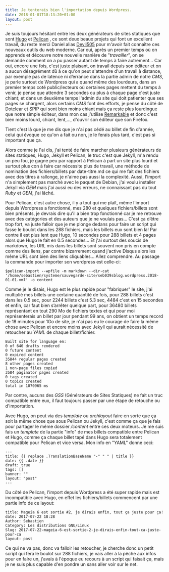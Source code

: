 ```yaml
---
title: Je tenterais bien l'importation depuis Wordpress.
date: 2018-01-01T18:13:20+01:00
layout: post
---
```

Je suis toujours hésitant entre les deux générateurs de sites statiques que sont [Hugo](https://gohugo.io/) et [Pelican](https://blog.getpelican.com/) , ce sont deux beaux projets qui font un excellent travail, du reste merci Daniel alias [Devil505](https://devil505.github.io/) pour m'avoir fait connaître ces nouveaux outils du web moderne. Car oui, après un premier temps où on apprends et découvre notre nouvelle manière de "*travailler*", on se demande comment on a pu passer autant de temps à faire autrement... Car oui, encore une fois, c'est juste plaisant, on travail depuis son éditeur et on a aucun désagrément dû à ce qu'on peut s'attendre d'un travail à distance, par exemple pas de latence ni d’errance dans la partie admin de notre *CMS*, je parle surtout de Wordpress qui a quand même des lourdeurs, dans un premier temps coté public/lecteurs où certaines pages mettent du temps à venir, je pense que attendre 3 secondes ou plus à chaque page c'est juste chiant; et dans un deuxième temps l'admin du site qui doit patienter que ses pages se chargent, alors certains *CMS* font des efforts, je pense du côté de Dotclear et SPIP qui sont bien moins chiant mais ça reste plus lourdingue que notre simple éditeur, dans mon cas j'utilise [Remarkable](https://remarkableapp.github.io/) et donc c'est bien moins lourd, chiant, lent,..., d'ouvrir son éditeur que son Firefox.

Tient c'est là que je me dis que je n'ai pas cédé au billet de fin d'année, celui qui évoque ce qu'on a fait ou non, je le ferais plus tard, c'est pas si important que ça.

Alors comme je l'ai dis, j'ai tenté de faire marcher plusieurs générateurs de sites statiques, Hugo, Jekyll et Pelican, le truc c'est que Jekyll, m'a rendu un peu fou, je gagne peu par rapport à Pelican à part un site plus lourd et surtout plus con à faire car nécessite plus de travail, une méthode de nomination des fichiers/billets par date-titre.md ce qui me fait des fichiers avec des titres à rallonge, je n'aime pas aussi la complexité.
Aussi, l'import n'a simplement pas marché avec le paquet de Debian, j'ai voulu installer Jekyll via *GEM* mais j'ai aussi eu des erreurs, ne connaissant pas du tout *Ruby* et *GEM*, j'ai lâché.

Pour Pelican, c'est autre chose, il y a tout qui me plaît, même l'import depuis Wordpress a fonctionné, mes 280 et quelques fichiers/billets sont bien présents, je devrais dire qu'il a bien trop fonctionné car je me retrouve avec des catégories et des auteurs que je ne voulais pas... C'est ça d’être trop fort, va juste falloir que je me plonge dedans pour faire un script qui fasse le boulot dans les 288 fichiers, mais les billets eux sont bien là! Par contre il est plus lent que Hugo, 10 secondes pour 288 billets et 4 pages alors que Hugo le fait en 0.5 secondes... Et j'ai surtout des soucis de markdown, les URL mis dans les billets sont souvent non pris en compte comme des liens, par contre bizarrement quand j'active Disqus alors les même URL sont bien des liens cliquables... Allez comprendre. Au passage la commande pour importer son wordpress est celle-ci:

	$pelican-import --wpfile -m markdown --dir-cat '/home/sebastien/systeme/sauvegarde-site/seb039sblog.wordpress.2018-01-01.xml' -o content

Comme je le disais, Hugo est le plus rapide pour "fabriquer" le site, j'ai multiplié mes billets une certaine quantité de fois, pour 288 billets c'est dans les 0.5 sec, pour 2244 billets c'est 5.3 sec, 4484 c'est en 15 secondes et enfin, car faut bien s’arrêter quelque part, pour 36480 billets représentant en tout 290 Mo de fichiers textes et qui pour moi représenterais un billet par jour pendant 99 ans, on obtient un temps record de 18 minutes pour 1Go de site, je n'ai pas eu le courage de faire la même chose avec Pelican et encore moins avec Jekyll qui aurait nécessité de retoucher au *YAML* de chaque billet/fichier.

	Built site for language en:
	0 of 640 drafts rendered
	0 future content
	0 expired content
	35844 regular pages created
	8 other pages created
	1 non-page files copied
	3584 paginator pages created
	0 tags created
	0 topics created
	total in 1070965 ms

Par contre, aucuns des *GSS* (Générateurs de Sites Statiques) ne fait un truc compatible entre eux, il faut toujours passer par une étape de retouche ou d'importation. 

Avec Hugo, on peut via des *template* ou *archlayout* faire en sorte que ça soit la même chose que sous Pelican ou Jekyll, c'est comme ça que je fais pour partager le même dossier */content* entre ces deux moteurs. Je me suis fais un *template* de la partie "info" de mes billets compatible entre Pelican et Hugo, comme ça chaque billet tapé dans Hugo sera totalement compatible pour Pelican et vice versa. Mon info en "YAML" donne ceci:

	---
	title: {{ replace .TranslationBaseName "-" " " | title }}
	date: {{ .date }}
	draft: true
	tags: []
	banner: ""
	layout: "post"
	---

Du côté de Pelican, l'import depuis Wordpress a été super rapide mais est incompatible avec Hugo, en effet les fichiers/billets commencent par une partie info de ce layout:

	title: Mageia 6 est sortie #2, je dirais enfin, tout ça juste pour ça!
	date: 2017-07-22 18:28
	Author: Sebastien
	Category: Les distributions GNU/Linux
	Slug: 2017-07-22-mageia-6-est-sortie-2-je-dirais-enfin-tout-ca-juste-pour-ca
	layout: post

Ce qui ne va pas, donc va falloir les retoucher, je cherche donc un petit script qui fera le boulot sur 288 fichiers, je vais aller à la pêche aux infos pour en faire un, j'avais à l'époque eu recours à un script qui faisait ça, mais je ne suis plus capable d'en pondre un sans aller voir sur le net.
